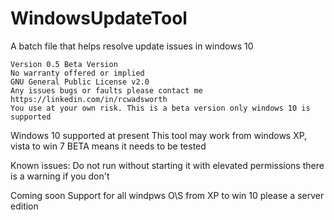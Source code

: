 # WindowsUpdateTool
A batch file that helps resolve update issues in windows 10

    Version 0.5 Beta Version 				  					            
    No warranty offered or implied 								                    
    GNU General Public License v2.0
    Any issues bugs or faults please contact me https://linkedin.com/in/rcwadsworth                                                                
    You use at your own risk. This is a beta version only windows 10 is supported

                                 
Windows 10 supported at present 
This tool may work from windows XP, vista to win 7 
BETA means it needs to be tested 
                                
Known issues:
Do not run without starting it with elevated permissions there is a warning if you don't

Coming soon
Support for all windpws O\S from XP to win 10 please a server edition
